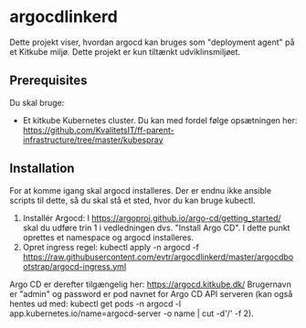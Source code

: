 # argocdlinkerd

Dette projekt viser, hvordan argocd kan bruges som "deployment agent" på et Kitkube miljø. Dette projekt er kun tiltænkt udviklinsmiljøet.

## Prerequisites
Du skal bruge:
 * Et kitkube Kubernetes cluster. Du kan med fordel følge opsætningen her: https://github.com/KvalitetsIT/ff-parent-infrastructure/tree/master/kubespray

## Installation
For at komme igang skal argocd installeres. Der er endnu ikke ansible scripts til dette, så du skal stå et sted, hvor du kan bruge kubectl.

1. Installér Argocd: I https://argoproj.github.io/argo-cd/getting_started/ skal du udføre trin 1 i vedledningen dvs. "Install Argo CD". I dette punkt oprettes et namespace og argocd installeres.
2. Opret ingress regel: kubectl apply -n argocd -f https://raw.githubusercontent.com/evtr/argocdlinkerd/master/argocdbootstrap/argocd-ingress.yml

Argo CD er derefter tilgængelig her: https://argocd.kitkube.dk/
Brugernavn er "admin" og password er pod navnet for Argo CD API serveren (kan også hentes ud med: kubectl get pods -n argocd -l app.kubernetes.io/name=argocd-server -o name | cut -d'/' -f 2).
